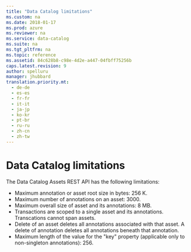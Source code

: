 ```yaml
---
title: "Data Catalog limitations"
ms.custom: na
ms.date: 2018-01-17
ms.prod: azure
ms.reviewer: na
ms.service: data-catalog
ms.suite: na
ms.tgt_pltfrm: na
ms.topic: reference
ms.assetid: 84c628b8-c98e-4d2e-a447-04fbff75256b
caps.latest.revision: 9
author: spelluru
manager: jhubbard
translation.priority.mt: 
  - de-de
  - es-es
  - fr-fr
  - it-it
  - ja-jp
  - ko-kr
  - pt-br
  - ru-ru
  - zh-cn
  - zh-tw
---
```

# Data Catalog limitations
The Data Catalog Assets REST API has the following limitations:  
  
-   Maximum annotation or asset root size in bytes: 256 K.  
-   Maximum number of annotations on an asset: 3000.  
-   Maximum overall size of asset and its annotations: 8 MB.  
-   Transactions are scoped to a single asset and its annotations. Transcations cannot span assets.  
-   Delete of an asset deletes all annotations associated with that asset. A delete of annotation deletes all annotations beneath that annotation.  
-   Maximum length of the value for the "key" property (applicable only to non-singleton annotations): 256.